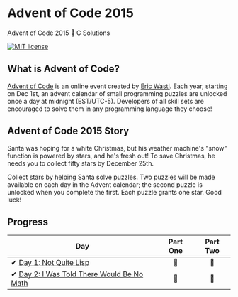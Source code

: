
# Advent of Code 2015
Advent of Code 2015 🎄 C Solutions

[![MIT license](https://img.shields.io/badge/License-MIT-blue.svg)](https://opensource.org/licenses/MIT)

## What is Advent of Code?
[Advent of Code](http://adventofcode.com) is an online event created by [Eric Wastl](https://twitter.com/ericwastl). Each year, starting on Dec 1st, an advent calendar of small programming puzzles are unlocked once a day at midnight (EST/UTC-5). Developers of all skill sets are encouraged to solve them in any programming language they choose!


## Advent of Code 2015 Story
Santa was hoping for a white Christmas, but his weather machine's "snow" function is powered by stars, and he's fresh out! To save Christmas, he needs you to collect fifty stars by December 25th.

Collect stars by helping Santa solve puzzles. Two puzzles will be made available on each day in the Advent calendar; the second puzzle is unlocked when you complete the first. Each puzzle grants one star. Good luck!

## Progress

| Day  | Part One | Part Two | 
|---|:---:|:---:|
| ✔ [Day 1: Not Quite Lisp](https://github.com/Midas-sudo/Advent-of-Code-2015/tree/master/Day1-Not_Quite_Lisp)| 🌟| 🌟|
| ✔ [Day 2: I Was Told There Would Be No Math](https://github.com/Midas-sudo/Advent-of-Code-2015/tree/master/Day2-I_Was_Told_There_Would_Be_No_Math)| 🌟| 🌟|

